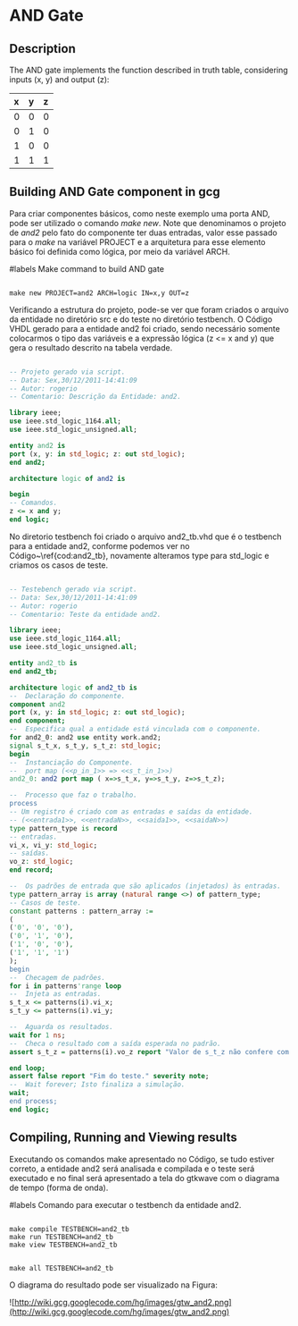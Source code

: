# AND Gate #



## Description ##

The AND gate implements the function described in truth table, considering inputs (x, y) and output (z):

| **x** | **y** | **z** |
|:------|:------|:------|
|  0  |  0  |  0  |
|  0  |  1  |  0  |
|  1  |  0  |  0  |
|  1  |  1  |  1  |

## Building AND Gate component in gcg ##

Para criar componentes básicos, como neste exemplo uma porta AND, pode ser utilizado o comando _make new_. Note que denominamos o projeto de _and2_ pelo fato do componente ter duas entradas, valor esse passado para o _make_ na variável PROJECT e a arquitetura para esse elemento básico foi definida como lógica, por meio da variável ARCH.

#labels Make command to build AND gate
```make

make new PROJECT=and2 ARCH=logic IN=x,y OUT=z
```

Verificando a estrutura do projeto, pode-se ver que foram criados o arquivo da entidade no diretório src e do teste no diretório testbench.
O Código VHDL gerado para a entidade and2 foi criado, sendo necessário somente colocarmos o tipo das variáveis e a expressão lógica (z <= x and y) que gera o resultado descrito na tabela verdade.

```VHDL

-- Projeto gerado via script.
-- Data: Sex,30/12/2011-14:41:09
-- Autor: rogerio
-- Comentario: Descrição da Entidade: and2.

library ieee;
use ieee.std_logic_1164.all;
use ieee.std_logic_unsigned.all;

entity and2 is
port (x, y: in std_logic; z: out std_logic);
end and2;

architecture logic of and2 is

begin
-- Comandos.
z <= x and y;
end logic;
```


No diretorio testbench foi criado o arquivo and2\_tb.vhd que é o testbench para a entidade and2, conforme podemos ver no Código~\ref{cod:and2\_tb}, novamente alteramos type para std\_logic e criamos os casos de teste.

```VHDL

-- Testebench gerado via script.
-- Data: Sex,30/12/2011-14:41:09
-- Autor: rogerio
-- Comentario: Teste da entidade and2.

library ieee;
use ieee.std_logic_1164.all;
use ieee.std_logic_unsigned.all;

entity and2_tb is
end and2_tb;

architecture logic of and2_tb is
--  Declaração do componente.
component and2
port (x, y: in std_logic; z: out std_logic);
end component;
--  Especifica qual a entidade está vinculada com o componente.
for and2_0: and2 use entity work.and2;
signal s_t_x, s_t_y, s_t_z: std_logic;
begin
--  Instanciação do Componente.
--  port map (<<p_in_1>> => <<s_t_in_1>>)
and2_0: and2 port map ( x=>s_t_x, y=>s_t_y, z=>s_t_z);

--  Processo que faz o trabalho.
process
-- Um registro é criado com as entradas e saídas da entidade.
-- (<<entrada1>>, <<entradaN>>, <<saida1>>, <<saidaN>>)
type pattern_type is record
-- entradas.
vi_x, vi_y: std_logic;
-- saídas.
vo_z: std_logic;
end record;

--  Os padrões de entrada que são aplicados (injetados) às entradas.
type pattern_array is array (natural range <>) of pattern_type;
-- Casos de teste.
constant patterns : pattern_array :=
(
('0', '0', '0'),
('0', '1', '0'),
('1', '0', '0'),
('1', '1', '1')
);
begin
--  Checagem de padrões.
for i in patterns'range loop
--  Injeta as entradas.
s_t_x <= patterns(i).vi_x;
s_t_y <= patterns(i).vi_y;

--  Aguarda os resultados.
wait for 1 ns;
--  Checa o resultado com a saída esperada no padrão.
assert s_t_z = patterns(i).vo_z	report "Valor de s_t_z não confere com o resultado esperado." severity error;

end loop;
assert false report "Fim do teste." severity note;
--  Wait forever; Isto finaliza a simulação.
wait;
end process;
end logic;
```

## Compiling, Running and Viewing results ##

Executando os comandos make apresentado no Código, se tudo estiver correto, a entidade and2 será analisada e compilada e o teste será executado e no final será apresentado a tela do gtkwave com o diagrama de tempo (forma de onda).

#labels Comando para executar o testbench da entidade and2.

```make

make compile TESTBENCH=and2_tb
make run TESTBENCH=and2_tb
make view TESTBENCH=and2_tb
```



```make

make all TESTBENCH=and2_tb
```

O diagrama do resultado pode ser visualizado na Figura:

![http://wiki.gcg.googlecode.com/hg/images/gtw_and2.png](http://wiki.gcg.googlecode.com/hg/images/gtw_and2.png)